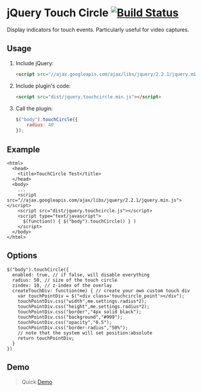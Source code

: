 # jQuery Touch Circle [![Build Status](https://secure.travis-ci.org/CameronGregory/jquery-touchcircle.svg?branch=master)](https://travis-ci.org/CameronGregory/jquery-touchcircle)

Display indicators for touch events. Particularly useful for video captures.

## Usage

1. Include jQuery:

	```html
	<script src="//ajax.googleapis.com/ajax/libs/jquery/2.2.1/jquery.min.js"></script>
	```

2. Include plugin's code:

	```html
	<script src="dist/jquery.touchcircle.min.js"></script>
	```

3. Call the plugin:

	```javascript
	$("body").touchCircle({
		radius: 40
	});
	```
## Example ##
    <html>
      <head>
        <title>TouchCircle Test</title>
      </head>
      <body>
        ...
        <script src="//ajax.googleapis.com/ajax/libs/jquery/2.2.1/jquery.min.js"></script>
        <script src="dist/jquery.touchcircle.js"></script>
        <script type="text/javascript">
          $(function() { $("body").touchCircle() } )
        </script>
      </body>
    </html>

## Options ##
    $("body").touchCircle({
      enabled: true, // if false, will disable everything
      radius: 50, // size of the touch circle
      zindex: 10, // z-index of the overlay
      createTouchDiv: function(me) { // create your own custom touch div
        var touchPointDiv = $("<div class='touchcircle_point'></div");
        touchPointDiv.css("width",me.settings.radius*2);
        touchPointDiv.css("height",me.settings.radius*2);
        touchPointDiv.css("border","4px solid black");
        touchPointDiv.css("background","#999");
        touchPointDiv.css("opacity","0.5");
        touchPointDiv.css("border-radius","50%");
        // note that the system will set position:absolute
        return touchPointDiv;
      }
    })
## Demo ##

> Quick [Demo](https://cdn.rawgit.com/camerongregory/jquery-touchcircle/master/demo/test.html)
